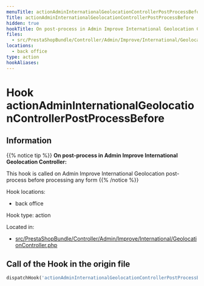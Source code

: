 ```yaml
---
menuTitle: actionAdminInternationalGeolocationControllerPostProcessBefore
Title: actionAdminInternationalGeolocationControllerPostProcessBefore
hidden: true
hookTitle: On post-process in Admin Improve International Geolocation Controller
files:
  - src/PrestaShopBundle/Controller/Admin/Improve/International/GeolocationController.php
locations:
  - back office
type: action
hookAliases:
---
```


# Hook actionAdminInternationalGeolocationControllerPostProcessBefore

## Information

{{% notice tip %}}
**On post-process in Admin Improve International Geolocation Controller:** 

This hook is called on Admin Improve International Geolocation post-process before processing any form
{{% /notice %}}

Hook locations: 
  - back office

Hook type: action

Located in: 
  - [src/PrestaShopBundle/Controller/Admin/Improve/International/GeolocationController.php](https://github.com/PrestaShop/PrestaShop/blob/8.0.x/src/PrestaShopBundle/Controller/Admin/Improve/International/GeolocationController.php)

## Call of the Hook in the origin file

```php
dispatchHook('actionAdminInternationalGeolocationControllerPostProcessBefore', ['controller' => $this])
```